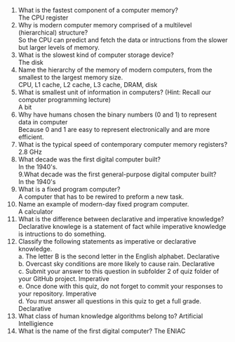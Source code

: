 1. What is the fastest component of a computer memory?  
   The CPU register
2. Why is modern computer memory comprised of a multilevel (hierarchical) structure?   
  So the CPU can predict and fetch the data or intructions from the slower but larger levels of memory.  
3. What is the slowest kind of computer storage device?  
   The disk  
4. Name the hierarchy of the memory of modern computers, from the smallest to the largest memory size.  
   CPU, L1 cache, L2 cache, L3 cache, DRAM, disk  
5. What is smallest unit of information in computers? (Hint: Recall our computer programming lecture)  
   A bit  
6. Why have humans chosen the binary numbers (0 and 1) to represent data in computer  
   Because 0 and 1 are easy to represent electronically and are more efficient.  
7. What is the typical speed of contemporary computer memory registers?  
   2.8 GHz  
8. What decade was the first digital computer built?  
   In the 1940's.  
9.What decade was the first general-purpose digital computer built?  
  In the 1940's  
10. What is a fixed program computer?  
  A computer that has to be rewired to preform a new task.  
11. Name an example of modern-day fixed program computer.  
    A calculator  
 12. What is the difference between declarative and imperative knowledge?
    Declarative knowlege is a statement of fact while imperative knowledge is intructions to do something.
13. Classify the following statements as imperative or declarative knowledge.  
   a. The letter B is the second letter in the English alphabet.
      Declarative  
   b. Overcast sky conditions are more likely to cause rain.
      Declarative  
   c. Submit your answer to this question in subfolder 2 of quiz folder of your GitHub project.
      Imperative  
   e. Once done with this quiz, do not forget to commit your responses to your repository.
      Imperative  
   d. You must answer all questions in this quiz to get a full grade.
      Declarative
14. What class of human knowledge algorithms belong to?
    Artificial Intelligience
15. What is the name of the first digital computer?
    The ENIAC
    







